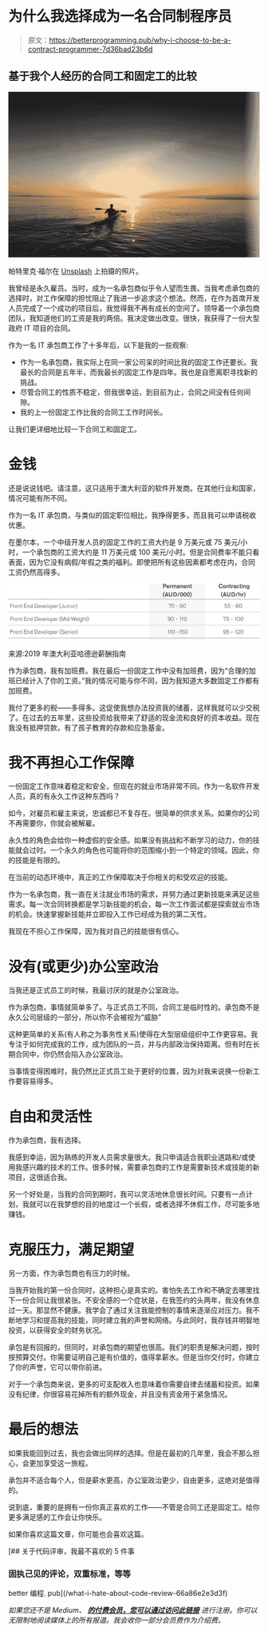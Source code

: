 # 为什么我选择成为一名合同制程序员

> 原文：<https://betterprogramming.pub/why-i-choose-to-be-a-contract-programmer-7d36bad23b6d>

## 基于我个人经历的合同工和固定工的比较

![](img/cf09c587d1e04362e3468217f470a3ac.png)

帕特里克·福尔在 [Unsplash](https://unsplash.com/s/photos/adventure?utm_source=unsplash&utm_medium=referral&utm_content=creditCopyText) 上拍摄的照片。

我曾经是永久雇员。当时，成为一名承包商似乎令人望而生畏。当我考虑承包商的选择时，对工作保障的担忧阻止了我进一步追求这个想法。然而，在作为首席开发人员完成了一个成功的项目后，我觉得我不再有成长的空间了。领导着一个承包商团队，我知道他们的工资是我的两倍。我决定做出改变。很快，我获得了一份大型政府 IT 项目的合同。

作为一名 IT 承包商工作了十多年后，以下是我的一些观察:

*   作为一名承包商，我实际上在同一家公司呆的时间比我的固定工作还要长。我最长的合同是五年半，而我最长的固定工作是四年。我也是自愿离职寻找新的挑战。
*   尽管合同工的性质不稳定，但我很幸运，到目前为止，合同之间没有任何间隙。
*   我的上一份固定工作比我的合同工工作时间长。

让我们更详细地比较一下合同工和固定工。

# 金钱

还是说说钱吧。请注意，这只适用于澳大利亚的软件开发商。在其他行业和国家，情况可能有所不同。

作为一名 IT 承包商，与类似的固定职位相比，我挣得更多，而且我可以申请税收优惠。

在墨尔本，一个中级开发人员的固定工作的工资大约是 9 万美元或 75 美元/小时，一个承包商的工资大约是 11 万美元或 100 美元/小时。但是合同费率不能只看表面，因为它没有病假/年假之类的福利。即使把所有这些因素都考虑在内，合同工资仍然高得多。

![](img/bc21efd8431d73f36ea7183040a4e8f1.png)

来源:2019 年澳大利亚哈德逊薪酬指南

作为承包商，我有加班费。我在最后一份固定工作中没有加班费，因为“合理的加班已经计入了你的工资。”我的情况可能与你不同，因为我知道大多数固定工作都有加班费。

我付了更多的税——多得多。这促使我想办法投资我的储蓄，这样我就可以少交税了。在过去的五年里，这些投资给我带来了舒适的现金流和良好的资本收益。现在我没有抵押贷款，有了孩子教育的存款和应急基金。

# 我不再担心工作保障

一份固定工作意味着稳定和安全，但现在的就业市场非常不同。作为一名软件开发人员，真的有永久工作这种东西吗？

如今，对雇员和雇主来说，忠诚都已不复存在。很简单的供求关系。如果你的公司不再需要你，你就会被解雇。

永久性的角色会给你一种虚假的安全感。如果没有挑战和不断学习的动力，你的技能就会过时。一个永久的角色也可能将你的范围缩小到一个特定的领域。因此，你的技能是有限的。

在当前的动态环境中，真正的工作保障取决于你相关的和受欢迎的技能。

作为一名承包商，我一直在关注就业市场的需求，并努力通过更新技能来满足这些需求。每一次合同转换都是学习新技能的机会，每一次工作面试都是探索就业市场的机会。快速掌握新技能并立即投入工作已经成为我的第二天性。

我现在不担心工作保障，因为我对自己的技能很有信心。

# 没有(或更少)办公室政治

当我还是正式员工的时候，我最讨厌的就是办公室政治。

作为承包商，事情就简单多了。与正式员工不同，合同工是临时性的。承包商不是永久公司层级的一部分，所以你不会被视为“威胁”

这种更简单的关系(有人称之为事务性关系)使得在大型层级组织中工作更容易。我专注于如何完成我的工作，成为团队的一员，并与内部政治保持距离。但有时在长期合同中，你仍然会陷入办公室政治。

当事情变得困难时，我仍然比正式员工处于更好的位置，因为对我来说换一份新工作要容易得多。

# 自由和灵活性

作为承包商，我有选择。

我感到幸运，因为熟练的开发人员需求量很大。我只申请适合我职业道路和/或使用我感兴趣的技术的工作。很多时候，需要承包商的工作是需要新技术或技能的新项目，这很适合我。

另一个好处是，当我的合同到期时，我可以灵活地休息很长时间。只要有一点计划，我就可以在我梦想的目的地度过一个长假，或者选择不休假工作，尽可能多地赚钱。

# 克服压力，满足期望

另一方面，作为承包商也有压力的时候。

当我开始我的第一份合同时，这种担心是真实的。害怕失去工作和不确定去哪里找下一份合同让我很紧张。不安全感的一个症状是，在我签约的头两年，我没有休息过一天。那显然不健康。我学会了通过关注我能控制的事情来逐渐应对压力。我不断地学习和提高我的技能，同时建立我的声誉和网络。与此同时，我存钱并明智地投资，以获得安全的财务状况。

承包是有回报的，但同时，对承包商的期望也很高。我们的职责是解决问题，按时按预算交付。你需要证明自己是有价值的，值得拿薪水。但是当你交付时，你建立了你的声誉，它可以带你前进。

对于一个承包商来说，更多的可支配收入也意味着你需要自律去储蓄和投资。如果没有纪律，你很容易花掉所有的额外现金，并且没有资金用于紧急情况。

# 最后的想法

如果我能回到过去，我也会做出同样的选择。但是在最初的几年里，我会不那么担心，会更加享受这一旅程。

承包并不适合每个人，但是薪水更高，办公室政治更少，自由更多，这绝对是值得的。

说到底，重要的是拥有一份你真正喜欢的工作——不管是合同工还是固定工。给你更多满足感的工作会让你快乐。

如果你喜欢这篇文章，你可能也会喜欢这篇。

[](/what-i-hate-about-code-review-66a86e2e3d3f) [## 关于代码评审，我最不喜欢的 5 件事

### 固执己见的评论，双重标准，等等

better 编程. pub](/what-i-hate-about-code-review-66a86e2e3d3f) 

*如果您还不是 Medium、* [***的付费会员，您可以通过访问此链接***](https://sunnysun-5694.medium.com/membership) *进行注册。你可以无限制地阅读媒体上的所有报道。我会收你一部分会员费作为介绍费。*